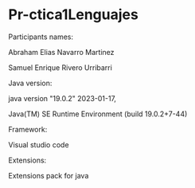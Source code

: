 # Pr-ctica1Lenguajes

Participants names:

Abraham Elias Navarro Martinez

Samuel Enrique Rivero Urribarri

Java version:

java version "19.0.2" 2023-01-17,

Java(TM) SE Runtime Environment (build 19.0.2+7-44)

Framework:

Visual studio code

Extensions:

Extensions pack for java
